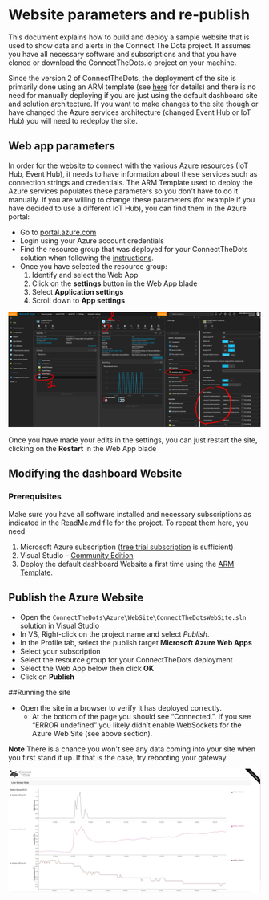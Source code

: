 # Website parameters and re-publish #
This document explains how to build and deploy a sample website that is used to show data and alerts in the Connect The Dots project. It assumes you have all necessary software and subscriptions and that you have cloned or download the ConnectTheDots.io project on your machine.

Since the version 2 of ConnectTheDots, the deployment of the site is primarily done using an ARM template (see [here](../ARMTemplate/Readme.md) for details) and there is no need for manually deploying if you are just using the default dashboard site and solution architecture.
If you want to make changes to the site though or have changed the Azure services architecture (changed Event Hub or IoT Hub) you will need to redeploy the site. 

## Web app parameters
In order for the website to connect with the various Azure resources (IoT Hub, Event Hub), it needs to have information about these services such as connection strings and credentials.
The ARM Template used to deploy the Azure services populates these parameters so you don't have to do it manually.
If you are willing to change these parameters (for example if you have decided to use a different IoT Hub), you can find them in the Azure portal:

- Go to [portal.azure.com](http://portal;.azure.com)
- Login using your Azure account credentials
- Find the resource group that was deployed for your ConnectTheDots solution when following the [instructions](../ARMTemplate/Readme.md).
- Once you have selected the resource group:
   1. Identify and select the Web App
   1. Click on the **settings** button in the Web App blade
   1. Select **Application settings**
   1. Scroll down to **App settings**

![](portalsettings.png) 

Once you have made your edits in the settings, you can just restart the site, clicking on the **Restart** in the Web App blade

## Modifying the dashboard Website ##
### Prerequisites ###
Make sure you have all software installed and necessary subscriptions as indicated in the ReadMe.md file for the project. To repeat them here, you need

1. Microsoft Azure subscription ([free trial subscription](http://azure.microsoft.com/en-us/pricing/free-trial/) is sufficient)
1. Visual Studio – [Community Edition](http://www.visualstudio.com/downloads/download-visual-studio-vs)
1. Deploy the default dashboard Website a first time using the [ARM Template](../ARMTemplate/Readme.md).

## Publish the Azure Website ##

* Open the `ConnectTheDots\Azure\WebSite\ConnectTheDotsWebSite.sln` solution in Visual Studio
* In VS, Right-click on the project name and select *Publish*.
* In the Profile tab, select the publish target **Microsoft Azure Web Apps**
* Select your subscription
* Select the resource group for your ConnectTheDots deployment
* Select the Web App below then click **OK**
* Click on **Publish**
	
##Running the site
* Open the site in a browser to verify it has deployed correctly. 
    * At the bottom of the page you should see “Connected.”. If you see “ERROR undefined” you likely didn’t enable WebSockets for the Azure Web Site (see above section).

**Note** There is a chance you won't see any data coming into your site when you first stand it up.  If that is the case, try rebooting your gateway.

![](WebsiteRunning.jpg)

